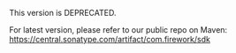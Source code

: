 This version is DEPRECATED.

For latest version, please refer to our public repo on Maven: https://central.sonatype.com/artifact/com.firework/sdk

